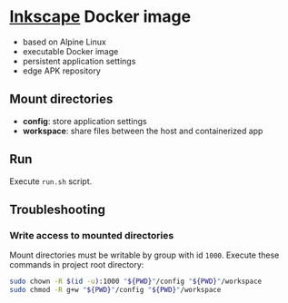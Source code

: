 # [Inkscape](https://inkscape.org/) Docker image

- based on Alpine Linux
- executable Docker image
- persistent application settings
- edge APK repository

## Mount directories

- **config**: store application settings
- **workspace**: share files between the host and containerized app

## Run

Execute `run.sh` script.

## Troubleshooting

### Write access to mounted directories

Mount directories must be writable by group with id `1000`. Execute these commands in project root directory:

```bash
sudo chown -R $(id -u):1000 "${PWD}"/config "${PWD}"/workspace
sudo chmod -R g+w "${PWD}"/config "${PWD}"/workspace
```

